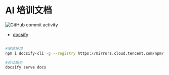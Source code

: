 # AI 培训文档

![GitHub commit activity](https://img.shields.io/github/commit-activity/m/caigk/ai)

* [docsify](https://docsify.js.org)

## 

```sh
#安装环境
npm i docsify-cli -g --registry https://mirrors.cloud.tencent.com/npm/

#启动服务
docsify serve docs

```
